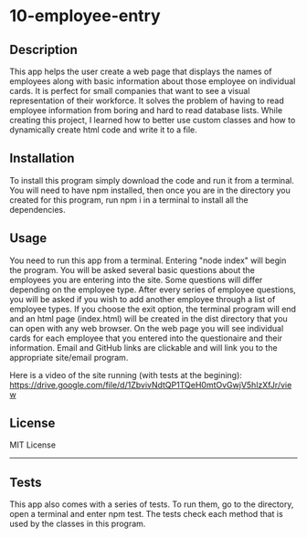 # 10-employee-entry

## Description

This app helps the user create a web page that displays the names of employees along with basic information about those employee on individual cards. It is perfect for
small companies that want to see a visual representation of their workforce. It solves the problem of having to read employee information from boring and hard to read
database lists. While creating this project, I learned how to better use custom classes and how to dynamically create html code and write it to a file.

## Installation

To install this program simply download the code and run it from a terminal. You will need to have npm installed, then once you are in the directory you created for this program,
run npm i in a terminal to install all the dependencies.

## Usage

You need to run this app from a terminal. Entering "node index" will begin the program. You will be asked several basic questions about the employees you are entering into the site.
Some questions will differ depending on the employee type. After every series of employee questions, you will be asked if you wish to add another employee through a list of employee types.
If you choose the exit option, the terminal program will end and an html page (index.html) will be created in the dist directory that you can open with any web browser. On the web page you will
see individual cards for each employee that you entered into the questionaire and their information. Email and GitHub links are clickable and will link you to the appropriate site/email program. 

Here is a video of the site running (with tests at the begining): https://drive.google.com/file/d/1ZbvivNdtQP1TQeH0mtOvGwjV5hlzXfJr/view

## License

MIT License

---

## Tests

This app also comes with a series of tests. To run them, go to the directory, open a terminal and enter npm test. The tests check each method that is used by the classes in this program.
